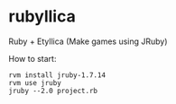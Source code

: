 rubyllica
=========

Ruby + Etyllica (Make games using JRuby)

How to start:

```AppleScript
rvm install jruby-1.7.14
rvm use jruby
jruby --2.0 project.rb
```
